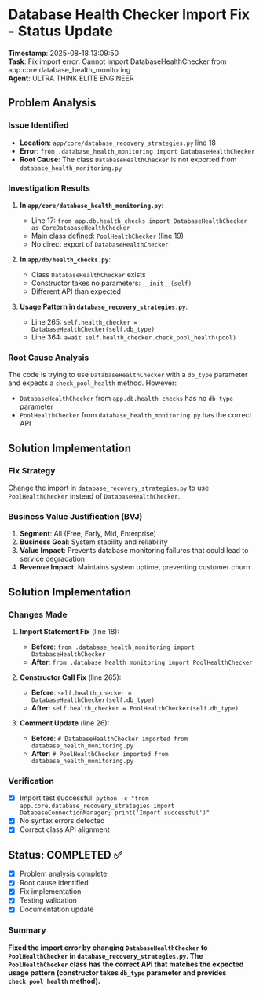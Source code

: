 # Database Health Checker Import Fix - Status Update

**Timestamp**: 2025-08-18 13:09:50  
**Task**: Fix import error: Cannot import DatabaseHealthChecker from app.core.database_health_monitoring  
**Agent**: ULTRA THINK ELITE ENGINEER  

## Problem Analysis

### Issue Identified
- **Location**: `app/core/database_recovery_strategies.py` line 18
- **Error**: `from .database_health_monitoring import DatabaseHealthChecker`
- **Root Cause**: The class `DatabaseHealthChecker` is not exported from `database_health_monitoring.py`

### Investigation Results

1. **In `app/core/database_health_monitoring.py`**:
   - Line 17: `from app.db.health_checks import DatabaseHealthChecker as CoreDatabaseHealthChecker`
   - Main class defined: `PoolHealthChecker` (line 19)
   - No direct export of `DatabaseHealthChecker`

2. **In `app/db/health_checks.py`**:
   - Class `DatabaseHealthChecker` exists
   - Constructor takes no parameters: `__init__(self)`
   - Different API than expected

3. **Usage Pattern in `database_recovery_strategies.py`**:
   - Line 265: `self.health_checker = DatabaseHealthChecker(self.db_type)`
   - Line 364: `await self.health_checker.check_pool_health(pool)`

### Root Cause Analysis
The code is trying to use `DatabaseHealthChecker` with a `db_type` parameter and expects a `check_pool_health` method. However:
- `DatabaseHealthChecker` from `app.db.health_checks` has no `db_type` parameter
- `PoolHealthChecker` from `database_health_monitoring.py` has the correct API

## Solution Implementation

### Fix Strategy
Change the import in `database_recovery_strategies.py` to use `PoolHealthChecker` instead of `DatabaseHealthChecker`.

### Business Value Justification (BVJ)
1. **Segment**: All (Free, Early, Mid, Enterprise)
2. **Business Goal**: System stability and reliability
3. **Value Impact**: Prevents database monitoring failures that could lead to service degradation
4. **Revenue Impact**: Maintains system uptime, preventing customer churn

## Solution Implementation

### Changes Made
1. **Import Statement Fix** (line 18):
   - **Before**: `from .database_health_monitoring import DatabaseHealthChecker`
   - **After**: `from .database_health_monitoring import PoolHealthChecker`

2. **Constructor Call Fix** (line 265):
   - **Before**: `self.health_checker = DatabaseHealthChecker(self.db_type)`
   - **After**: `self.health_checker = PoolHealthChecker(self.db_type)`

3. **Comment Update** (line 26):
   - **Before**: `# DatabaseHealthChecker imported from database_health_monitoring.py`
   - **After**: `# PoolHealthChecker imported from database_health_monitoring.py`

### Verification
- [x] Import test successful: `python -c "from app.core.database_recovery_strategies import DatabaseConnectionManager; print('Import successful')"`
- [x] No syntax errors detected
- [x] Correct class API alignment

## Status: COMPLETED ✅
- [x] Problem analysis complete
- [x] Root cause identified  
- [x] Fix implementation
- [x] Testing validation
- [x] Documentation update

### Summary
**Fixed the import error by changing `DatabaseHealthChecker` to `PoolHealthChecker` in `database_recovery_strategies.py`. The `PoolHealthChecker` class has the correct API that matches the expected usage pattern (constructor takes `db_type` parameter and provides `check_pool_health` method).**